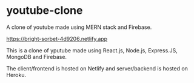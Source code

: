 # youtube-clone

A clone of youtube made using MERN stack and Firebase. 

https://bright-sorbet-4d9206.netlify.app

This is a clone of yputube made using React.js, Node.js, Express.JS, MongoDB and Firebase.

The client/frontend is hosted on Netlify and server/backend is hosted on Heroku.
